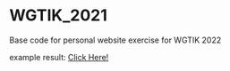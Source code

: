 # WGTIK_2021
Base code for personal website exercise for WGTIK 2022

example result:
[Click Here!](https://kstarid.github.io/TP14_WGTIK/)
